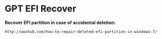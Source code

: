 # GPT EFI Recover

**Recover EFI partition in case of accidental deletion:**
```
http://woshub.com/how-to-repair-deleted-efi-partition-in-windows-7/
```
